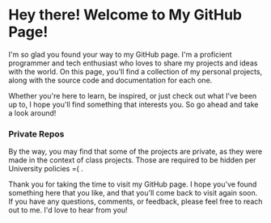 <h1>Hey there! Welcome to My GitHub Page!</h1>
<p>I'm so glad you found your way to my GitHub page. I'm a proficient programmer and tech enthusiast who loves to share my projects and ideas with the world. On this page, you'll find a collection of my personal projects, along with the source code and documentation for each one.</p>
<p>Whether you're here to learn, be inspired, or just check out what I've been up to, I hope you'll find something that interests you. So go ahead and take a look around!</p>

<h3>Private Repos</h3>
<p>By the way, you may find that some of the projects are private, as they were made in the context of class projects. Those are required to be hidden per University policies =( .</p>

<p>Thank you for taking the time to visit my GitHub page. I hope you've found something here that you like, and that you'll come back to visit again soon. If you have any questions, comments, or feedback, please feel free to reach out to me. I'd love to hear from you!</p>
